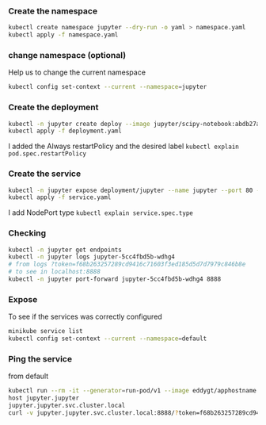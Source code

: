 
### Create the namespace
```bash
kubectl create namespace jupyter --dry-run -o yaml > namespace.yaml
kubectl apply -f namespace.yaml
```

### change namespace (optional)
Help us to change the current namespace
```bash
kubectl config set-context --current --namespace=jupyter
```

### Create the deployment
```bash
kubectl -n jupyter create deploy --image jupyter/scipy-notebook:abdb27a6dfbb jupyter --dry-run -o yaml > deployment.yaml
kubectl apply -f deployment.yaml
```
I added the Always restartPolicy and the desired label
`kubectl explain pod.spec.restartPolicy`

### Create the service
```bash
kubectl -n jupyter expose deployment/jupyter --name jupyter --port 80 --target-port=8888 --dry-run -o yaml > service.yaml
kubectl apply -f service.yaml
```
I add NodePort type
`kubectl explain service.spec.type`

### Checking
```bash
kubectl -n jupyter get endpoints
kubectl -n jupyter logs jupyter-5cc4fbd5b-wdhg4
# from logs ?token=f68b263257289cd9416c71603f3ed185d5d7d7979c846b8e
# to see in localhost:8888
kubectl -n jupyter port-forward jupyter-5cc4fbd5b-wdhg4 8888
```

### Expose
To see if the services was correctly configured
```bash
minikube service list
kubectl config set-context --current --namespace=default
```

### Ping the service
from default
```bash
kubectl run --rm -it --generator=run-pod/v1 --image eddygt/apphostname:1.0 mytest sh
host jupyter.jupyter
jupyter.jupyter.svc.cluster.local
curl -v jupyter.jupyter.svc.cluster.local:8888/?token=f68b263257289cd9416c71603f3ed185d5d7d7979c846b8e
```
